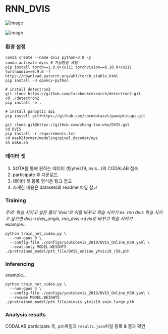 # RNN_DVIS

![image](https://github.com/user-attachments/assets/b0cb5d5a-1368-428c-bfb9-38d495e03d64)

![image](https://github.com/user-attachments/assets/03890840-d5e7-4bd1-bd2f-e82524b211e8)


### 환경 설정
```
conda create --name dvis python=3.8 -y
conda activate dvis # 가상환경 세팅
pip install torch==1.9.0+cu111 torchvision==0.10.0+cu111 torchaudio==0.9.0 -f https://download.pytorch.org/whl/torch_stable.html
pip install -U opencv-python

# install detectron2
git clone https://github.com/facebookresearch/detectron2.git
cd ./detectron2
pip install -e .

# install panoptic api
pip install git+https://github.com/cocodataset/panopticapi.git

git clone git@https://github.com/zhang-tao-whu/DVIS.git
cd DVIS
pip install -r requirements.txt
cd mask2former/modeling/pixel_decoder/ops
sh make.sh
```  
  
### 데이터 셋
1. SOTA를 통해 원하는 데이터 셋(ytvis19, ovis...)의 CODALAB 접속
2. participate 후 다운로드
3. 데이터 셋 등록 형식은 링크 참고
4. 자세한 내용은 datasets의 readme 파일 참고 
  
### Training
*주의: 학습 시키고 싶은 폴더 'dvis'로 이름 바꾸고 학습 시키기 ex. rnn dvis 학습 시키고 싶으면 dvis->dvis_origin, rnn_dvis->dvis로 바꾸고 학습 시키기*  
example...
```
python train_net_video.py \
  --num-gpus 8 \
  --config-file ./configs/youtubevis_2019/DVIS_Online_R50.yaml \
  --eval-only MODEL.WEIGHTS ./pretrained_model/pth_file/DVIS_online_ytvis19_r50.pth
```
  
### Inferencing
example...
```
python train_net_video.py \
  --num-gpus 4 \
  --config-file ./configs/youtubevis_2019/DVIS_Online_R50.yaml \
  --resume MODEL.WEIGHTS ./pretrained_model/pth_file/minvis_ytvis19_swin_large.pth
```
  
### Analysis results
CODALAB participate 후, `pth`파일과 `results.json`파일 등록 & 결과 확인

